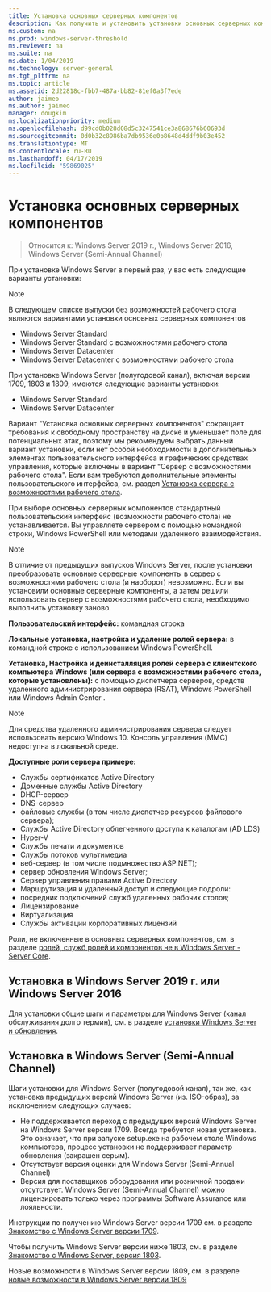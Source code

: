 ```yaml
---
title: Установка основных серверных компонентов
description: Как получить и установить установки основных серверных компонентов на Windows Server 2019, Windows Server 2016 или Windows Server (Semi-Annual Channel).
ms.custom: na
ms.prod: windows-server-threshold
ms.reviewer: na
ms.suite: na
ms.date: 1/04/2019
ms.technology: server-general
ms.tgt_pltfrm: na
ms.topic: article
ms.assetid: 2d22818c-fbb7-487a-bb82-81ef0a3f7ede
author: jaimeo
ms.author: jaimeo
manager: dougkim
ms.localizationpriority: medium
ms.openlocfilehash: d99cd0b028d08d5c3247541ce3a868676b60693d
ms.sourcegitcommit: 0d0b32c8986ba7db9536e0b8648d4ddf9b03e452
ms.translationtype: MT
ms.contentlocale: ru-RU
ms.lasthandoff: 04/17/2019
ms.locfileid: "59869025"
---
```

# <a name="install-server-core"></a>Установка основных серверных компонентов

> Относится к: Windows Server 2019 г., Windows Server 2016, Windows Server (Semi-Annual Channel)
  
При установке Windows Server в первый раз, у вас есть следующие варианты установки:

>[!NOTE]
> В следующем списке выпуски без возможностей рабочего стола являются вариантами установки основных серверных компонентов

-   Windows Server Standard
-   Windows Server Standard с возможностями рабочего стола
-   Windows Server Datacenter
-   Windows Server Datacenter с возможностями рабочего стола

При установке Windows Server (полугодовой канал), включая версии 1709, 1803 и 1809, имеются следующие варианты установки:

-   Windows Server Standard 
-   Windows Server Datacenter

Вариант "Установка основных серверных компонентов" сокращает требования к свободному пространству на диске и уменьшает поле для потенциальных атак, поэтому мы рекомендуем выбрать данный вариант установки, если нет особой необходимости в дополнительных элементах пользовательского интерфейса и графических средствах управления, которые включены в вариант "Сервер с возможностями рабочего стола". Если вам требуются дополнительные элементы пользовательского интерфейса, см. раздел [Установка сервера с возможностями рабочего стола](Getting-Started-with-Server-with-Desktop-Experience.md). 

При выборе основных серверных компонентов стандартный пользовательский интерфейс (возможности рабочего стола) не устанавливается. Вы управляете сервером с помощью командной строки, Windows PowerShell или методами удаленного взаимодействия.

>[!NOTE]
>
>В отличие от предыдущих выпусков Windows Server, после установки преобразовать основные серверные компоненты в сервер с возможностями рабочего стола (и наоборот) невозможно. Если вы установили основные серверные компоненты, а затем решили использовать сервер с возможностями рабочего стола, необходимо выполнить установку заново.

**Пользовательский интерфейс:** командная строка

**Локальные установка, настройка и удаление ролей сервера:** в командной строке с использованием Windows PowerShell.

**Установка, Настройка и деинсталляция ролей сервера с клиентского компьютера Windows (или сервера с возможностями рабочего стола, которые установлены):** с помощью диспетчера серверов, средств удаленного администрирования сервера (RSAT), Windows PowerShell или Windows Admin Center .

>[!NOTE]
>
>Для средства удаленного администрирования сервера следует использовать версию Windows 10.
>Консоль управления (MMC) недоступна в локальной среде.

**Доступные роли сервера примере:**

- Службы сертификатов Active Directory
- Доменные службы Active Directory
- DHCP-сервер
- DNS-сервер
- файловые службы (в том числе диспетчер ресурсов файлового сервера);
- Службы Active Directory облегченного доступа к каталогам (AD LDS)
- Hyper-V
- Службы печати и документов
- Службы потоков мультимедиа
- веб-сервер (в том числе подмножество ASP.NET);
- сервер обновления Windows Server;
- Сервер управления правами Active Directory
- Маршрутизация и удаленный доступ и следующие подроли:
- посредник подключений служб удаленных рабочих столов;
- Лицензирование
- Виртуализация
- Службы активации корпоративных лицензий

Роли, не включенные в основных серверных компонентов, см. в разделе [ролей, служб ролей и компонентов не в Windows Server - Server Core](../administration/server-core/server-core-removed-roles.md).

## <a name="installing-on-windows-server-2019-or-windows-server-2016"></a>Установка в Windows Server 2019 г. или Windows Server 2016

Для установки общие шаги и параметры для Windows Server (канал обслуживания долго термин), см. в разделе [установки Windows Server и обновления](installation-and-upgrade.md).

## <a name="installing-on-windows-server-semi-annual-channel"></a>Установка в Windows Server (Semi-Annual Channel)

Шаги установки для Windows Server (полугодовой канал), так же, как установка предыдущих версий Windows Server (из. ISO-образ), за исключением следующих случаев:
- Не поддерживается переход с предыдущих версий Windows Server на Windows Server версии 1709. Всегда требуется новая установка.
   Это означает, что при запуске setup.exe на рабочем столе Windows компьютера, процесс установки не поддерживает параметр обновления (закрашен серым).
- Отсутствует версия оценки для Windows Server (Semi-Annual Channel)
- Версия для поставщиков оборудования или розничной продажи отсутствует. Windows Server (Semi-Annual Channel) можно лицензировать только через программы Software Assurance или лояльности.

Инструкции по получению Windows Server версии 1709 см. в разделе [Знакомство с Windows Server версии 1709](get-started-with-1709.md).

Чтобы получить Windows Server версии ниже 1803, см. в разделе [Знакомство с Windows Server, версия 1803](get-started-with-1803.md).

Новые возможности в Windows Server версии 1809, см. в разделе [новые возможности в Windows Server версии 1809](whats-new-in-windows-server-1809.md)

